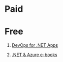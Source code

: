# Paid

# Free
1. [DevOps for .NET Apps](https://dotnet.microsoft.com/en-us/learn/aspnet/devops)

2. [.NET & Azure e-books](https://dotnet.microsoft.com/en-us/learn/azure/architecture)
